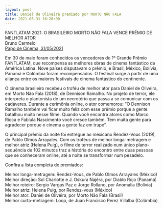 ```yaml
---
layout: post
title: Daniel de Oliveira premiado por MORTO NÃO FALA
date: 2021-05-31 16:28:00
---
```

FANTLATAM 2021: O BRASILEIRO MORTO NÃO FALA VENCE PRÊMIO DE MELHOR ATOR\
Bruno Carmelo[\
Papo de Cinema, 31/05/2021](https://www.papodecinema.com.br/noticias/fantlatam-2021-o-brasileiro-morto-nao-fala-vence-premio-de-melhor-ator/)

Em 30 de maio foram conhecidos os vencedores do 1º Grande Prêmio FANTLATAM, que recompensa as melhores obras de cinema fantástico da América Latina. Nove países disputavam o prêmio, e Brasil, México, Bolívia, Panamá e Colômbia foram recompensados. O festival surge a partir de uma aliança entre os maiores festivais de cinema fantástico do continente.

O cinema brasileiro recebeu o troféu de melhor ator para Daniel de Oliveira, em Morto Não Fala (2018), de Dennison Ramalho. No projeto de terror, ele interpreta o plantonista de um necrotério que passa a se comunicar com os cadáveres. Durante a cerimônia online, o ator comemorou: “O Dennison Ramalho também vai ficar muito feliz com esse prêmio porque a gente batalhou muito nesse filme. Quando você encontra atores como Marco Ricca e Fabíula Nascimento você cresce também. Tem muita gente para agradecer porque o cinema a gente faz em trupe”.

O principal prêmio da noite foi entregue ao mexicano Rendez-Vous (2019), de Pablo Olmos Arrayales. Com os troféus de melhor longa-metragem e melhor atriz (Helena Puig), o filme de terror realizado num único plano-sequência de 102 minutos traz a história do encontro entre duas pessoas que se conheceram online, até a noite se transformar num pesadelo.

Confira a lista completa de premiados:

Melhor longa-metragem: Rendez-Vous, de Pablo Olmos Arrayales (México)\
Melhor direção: Sol Charlotte e J. Oskura Najéra, por Diablo Rojo (Panamá)\
Melhor roteiro: Sergio Vargas Paz e Jorge Rollano, por Anomalia (Bolívia)\
Melhor atriz: Helena Puig, por Rendez-vous (México)\
Melhor ator: Daniel de Oliveira, por Morto Não Fala (Brasil)\
Melhor curta-metragem: Loop, de Juan Francisco Perez Villalba (Colômbia)